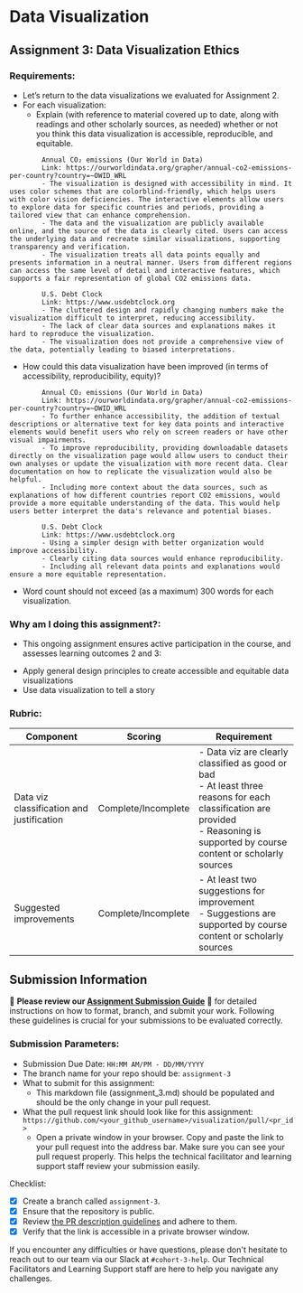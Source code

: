 # Data Visualization

## Assignment 3: Data Visualization Ethics

### Requirements:
- Let’s return to the data visualizations we evaluated for Assignment 2.  
- For each visualization: 
    - Explain (with reference to material covered up to date, along with readings and other scholarly sources, as needed) whether or not you think this data visualization is accessible, reproducible, and equitable. 
```
        Annual CO₂ emissions (Our World in Data)
        Link: https://ourworldindata.org/grapher/annual-co2-emissions-per-country?country=~OWID_WRL
        - The visualization is designed with accessibility in mind. It uses color schemes that are colorblind-friendly, which helps users with color vision deficiencies. The interactive elements allow users to explore data for specific countries and periods, providing a tailored view that can enhance comprehension.
        - The data and the visualization are publicly available online, and the source of the data is clearly cited. Users can access the underlying data and recreate similar visualizations, supporting transparency and verification.
        - The visualization treats all data points equally and presents information in a neutral manner. Users from different regions can access the same level of detail and interactive features, which supports a fair representation of global CO2 emissions data.

        U.S. Debt Clock
        Link: https://www.usdebtclock.org
        - The cluttered design and rapidly changing numbers make the visualization difficult to interpret, reducing accessibility.
        - The lack of clear data sources and explanations makes it hard to reproduce the visualization.
        - The visualization does not provide a comprehensive view of the data, potentially leading to biased interpretations.

```

- How could this data visualization have been improved (in terms of accessibility, reproducibility, equity)?

```
        Annual CO₂ emissions (Our World in Data)
        Link: https://ourworldindata.org/grapher/annual-co2-emissions-per-country?country=~OWID_WRL
        - To further enhance accessibility, the addition of textual descriptions or alternative text for key data points and interactive elements would benefit users who rely on screen readers or have other visual impairments.
        - To improve reproducibility, providing downloadable datasets directly on the visualization page would allow users to conduct their own analyses or update the visualization with more recent data. Clear documentation on how to replicate the visualization would also be helpful.
        - Including more context about the data sources, such as explanations of how different countries report CO2 emissions, would provide a more equitable understanding of the data. This would help users better interpret the data's relevance and potential biases.

        U.S. Debt Clock
        Link: https://www.usdebtclock.org
        - Using a simpler design with better organization would improve accessibility.
        - Clearly citing data sources would enhance reproducibility.
        - Including all relevant data points and explanations would ensure a more equitable representation.
```

- Word count should not exceed (as a maximum) 300 words for each visualization. 

### Why am I doing this assignment?:
- This ongoing assignment ensures active participation in the course, and assesses learning outcomes 2 and 3:  
* Apply general design principles to create accessible and equitable data visualizations
* Use data visualization to tell a story

### Rubric:
| Component               | Scoring   | Requirement                                                 |
|-------------------------|-----------|-------------------------------------------------------------|
| Data viz classification and justification | Complete/Incomplete | - Data viz are clearly classified as good or bad<br />- At least three reasons for each classification are provided<br />- Reasoning is supported by course content or scholarly sources |
| Suggested improvements  | Complete/Incomplete | - At least two suggestions for improvement<br />- Suggestions are supported by course content or scholarly sources |

## Submission Information

🚨 **Please review our [Assignment Submission Guide](https://github.com/UofT-DSI/onboarding/blob/main/onboarding_documents/submissions.md)** 🚨 for detailed instructions on how to format, branch, and submit your work. Following these guidelines is crucial for your submissions to be evaluated correctly.

### Submission Parameters:
* Submission Due Date: `HH:MM AM/PM - DD/MM/YYYY`
* The branch name for your repo should be: `assignment-3`
* What to submit for this assignment:
    * This markdown file (assignment_3.md) should be populated and should be the only change in your pull request.
* What the pull request link should look like for this assignment: `https://github.com/<your_github_username>/visualization/pull/<pr_id>`
    * Open a private window in your browser. Copy and paste the link to your pull request into the address bar. Make sure you can see your pull request properly. This helps the technical facilitator and learning support staff review your submission easily.

Checklist:
- [x] Create a branch called `assignment-3`.
- [x] Ensure that the repository is public.
- [x] Review [the PR description guidelines](https://github.com/UofT-DSI/onboarding/blob/main/onboarding_documents/submissions.md#guidelines-for-pull-request-descriptions) and adhere to them.
- [x] Verify that the link is accessible in a private browser window.

If you encounter any difficulties or have questions, please don't hesitate to reach out to our team via our Slack at `#cohort-3-help`. Our Technical Facilitators and Learning Support staff are here to help you navigate any challenges.
